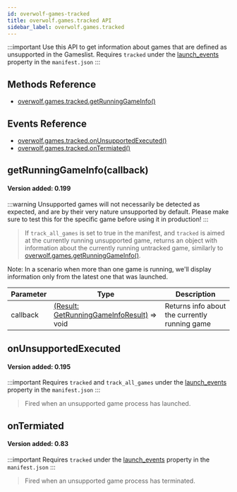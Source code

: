 ```yaml
---
id: overwolf-games-tracked
title: overwolf.games.tracked API
sidebar_label: overwolf.games.tracked
---
```


:::important Use this API to get information about games that are defined as unsupported in the Gameslist.
Requires `tracked` under the [launch_events](../api/manifest-json#launch_event_settings-array) property in the `manifest.json`
:::


## Methods Reference

* [overwolf.games.tracked.getRunningGameInfo()](#getrunninggameinfocallback)

## Events Reference

* [overwolf.games.tracked.onUnsupportedExecuted()](#onunsupportedexecuted)
* [overwolf.games.tracked.onTermiated()](#onterminated) 



## getRunningGameInfo(callback)

#### Version added: 0.199

:::warning
Unsupported games will not necessarily be detected as expected, and are by their very nature unsupported by default. Please make sure to test this for the specific game before using it in production!
:::


> If `track_all_games` is set to true in the manifest, and `tracked` is aimed at the currently running unsupported game, returns an object with information about the currently running untracked game, similarly to [overwolf.games.getRunningGameInfo()](overwolf-games#getrunninggameinfocallback).

Note: In a scenario when more than one game is running, we'll display information only from the latest one that was launched.

Parameter | Type     | Description                                                              |
----------| -------- | ------------------------------------------------------------------------ |
callback  | [(Result: GetRunningGameInfoResult)](overwolf-games#getrunninggameinforesult-object) => void | Returns info about the currently running game |


## onUnsupportedExecuted
#### Version added: 0.195
:::important
Requires `tracked` and `track_all_games` under the [launch_events](../api/manifest-json#launch_event_settings-array) property in the `manifest.json`
:::

> Fired when an unsupported game process has launched.


## onTermiated
#### Version added: 0.83
:::important
Requires `tracked` under the [launch_events](../api/manifest-json#launch_event_settings-array) property in the `manifest.json`
:::
> Fired when an unsupported game process has terminated.
